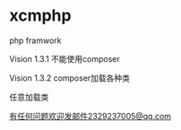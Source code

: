 # xcmphp
php framwork

Vision 1.3.1
不能使用composer

Vision 1.3.2
composer加载各种类

任意加载类

有任何问题欢迎发邮件2329237005@qq.com

